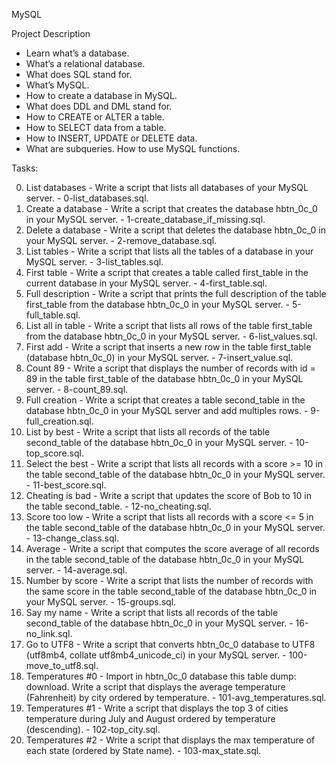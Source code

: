 MySQL

Project Description
- Learn what’s a database. 
- What’s a relational database. 
- What does SQL stand for. 
- What’s MySQL. 
- How to create a database in MySQL. 
- What does DDL and DML stand for. 
- How to CREATE or ALTER a table. 
- How to SELECT data from a table. 
- How to INSERT, UPDATE or DELETE data. 
- What are subqueries. How to use MySQL functions.

Tasks:

0. List databases - Write a script that lists all databases of your MySQL server. - 0-list_databases.sql.
1. Create a database - Write a script that creates the database hbtn_0c_0 in your MySQL server. - 1-create_database_if_missing.sql.
2. Delete a database - Write a script that deletes the database hbtn_0c_0 in your MySQL server. - 2-remove_database.sql.
3. List tables - Write a script that lists all the tables of a database in your MySQL server. - 3-list_tables.sql.
4. First table - Write a script that creates a table called first_table in the current database in your MySQL server. - 4-first_table.sql.
5. Full description - Write a script that prints the full description of the table first_table from the database hbtn_0c_0 in your MySQL server. - 5-full_table.sql.
6. List all in table - Write a script that lists all rows of the table first_table from the database hbtn_0c_0 in your MySQL server. - 6-list_values.sql.
7. First add - Write a script that inserts a new row in the table first_table (database hbtn_0c_0) in your MySQL server. - 7-insert_value.sql.
8. Count 89 - Write a script that displays the number of records with id = 89 in the table first_table of the database hbtn_0c_0 in your MySQL server. - 8-count_89.sql.
9. Full creation - Write a script that creates a table second_table in the database hbtn_0c_0 in your MySQL server and add multiples rows. - 9-full_creation.sql.
10. List by best - Write a script that lists all records of the table second_table of the database hbtn_0c_0 in your MySQL server. - 10-top_score.sql.
11. Select the best - Write a script that lists all records with a score >= 10 in the table second_table of the database hbtn_0c_0 in your MySQL server. - 11-best_score.sql.
12. Cheating is bad - Write a script that updates the score of Bob to 10 in the table second_table. - 12-no_cheating.sql.
13. Score too low - Write a script that lists all records with a score <= 5 in the table second_table of the database hbtn_0c_0 in your MySQL server. - 13-change_class.sql.
14. Average - Write a script that computes the score average of all records in the table second_table of the database hbtn_0c_0 in your MySQL server. - 14-average.sql.
15. Number by score - Write a script that lists the number of records with the same score in the table second_table of the database hbtn_0c_0 in your MySQL server. - 15-groups.sql.
16. Say my name - Write a script that lists all records of the table second_table of the database hbtn_0c_0 in your MySQL server. - 16-no_link.sql.
17. Go to UTF8 - Write a script that converts hbtn_0c_0 database to UTF8 (utf8mb4, collate utf8mb4_unicode_ci) in your MySQL server. - 100-move_to_utf8.sql.
18. Temperatures #0 - Import in hbtn_0c_0 database this table dump: download. Write a script that displays the average temperature (Fahrenheit) by city ordered by temperature. - 101-avg_temperatures.sql.
19. Temperatures #1 - Write a script that displays the top 3 of cities temperature during July and August ordered by temperature (descending). - 102-top_city.sql.
20. Temperatures #2 - Write a script that displays the max temperature of each state (ordered by State name). - 103-max_state.sql.
